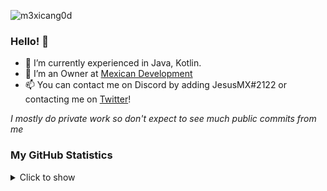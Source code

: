 <p align="left"> <img src="https://komarev.com/ghpvc/?username=Dyvour&label=Profile%20views&color=0e75b6&style=flat" alt="m3xicang0d" /> </p>

### Hello! 👋

- 🌱 I’m currently experienced in Java, Kotlin.
- 🔭 I’m an Owner at [Mexican Development](https://github.com/MexicanDevelopment)
- 📫 You can contact me on Discord by adding JesusMX#2122 or contacting me on [Twitter](https://twitter.com/GEZT27)!

*I mostly do private work so don't expect to see much public commits from me*

### My GitHub Statistics
<details>
   <summary>Click to show</summary>
   <img align="Left" alt="Dyvour's Github Stats" src="https://github-readme-stats.vercel.app/api?username=Dyvour&include_all_commits=true&count_private=true&show_icons=true&hide_border=true&theme=dark" />
   <img style="float: right;" alt="Most Used Languages" src="https://github-readme-stats.vercel.app/api/top-langs/?username=Dyvour&langs_count=10&layout=compact&hide_border=true&theme=dark"/>
</details>
